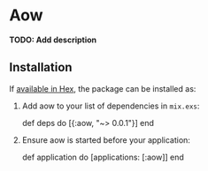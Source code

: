 # Aow

**TODO: Add description**

## Installation

If [available in Hex](https://hex.pm/docs/publish), the package can be installed as:

  1. Add aow to your list of dependencies in `mix.exs`:

        def deps do
          [{:aow, "~> 0.0.1"}]
        end

  2. Ensure aow is started before your application:

        def application do
          [applications: [:aow]]
        end


